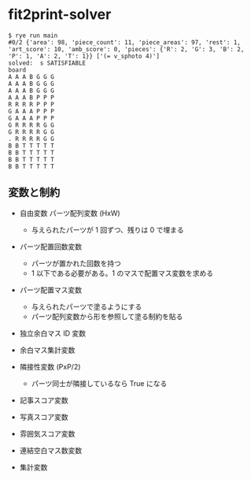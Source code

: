 # fit2print-solver

```
$ rye run main
#0/2 {'area': 98, 'piece_count': 11, 'piece_areas': 97, 'rest': 1, 'art_score': 10, 'amb_score': 0, 'pieces': {'R': 2, 'G': 3, 'B': 2, 'P': 1, 'A': 2, 'T': 1}} ['(= v_sphoto 4)']
solved:  s SATISFIABLE
board
A A A B G G G
A A A B G G G
A A A B G G G
A A A B P P P
R R R R P P P
G A A A P P P
G A A A P P P
G R R R R G G
G R R R R G G
. R R R R G G
B B T T T T T
B B T T T T T
B B T T T T T
B B T T T T T
```

## 変数と制約

- 自由変数 パーツ配列変数 (HxW)

  - 与えられたパーツが 1 回ずつ、残りは 0 で埋まる

- パーツ配置回数変数

  - パーツが置かれた回数を持つ
  - 1 以下である必要がある。1 のマスで配置マス変数を求める

- パーツ配置マス変数

  - 与えられたパーツで塗るようにする
  - パーツ配列変数から形を参照して塗る制約を貼る

- 独立余白マス ID 変数
- 余白マス集計変数

- 隣接性変数 (PxP/2)

  - パーツ同士が隣接しているなら True になる

- 記事スコア変数
- 写真スコア変数
- 雰囲気スコア変数
- 連結空白マス数変数

- 集計変数
